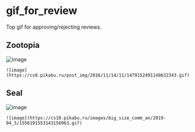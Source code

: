 # gif_for_review
Top gif for approving/rejecting reviews.

## Zootopia
   
![image](https://cs8.pikabu.ru/post_img/2016/11/14/11/1479152491148632343.gif)

`![image](https://cs8.pikabu.ru/post_img/2016/11/14/11/1479152491148632343.gif)`

## Seal

![image](https://cs10.pikabu.ru/images/big_size_comm_an/2019-04_5/1556191553143156963.gif)

`![image](https://cs10.pikabu.ru/images/big_size_comm_an/2019-04_5/1556191553143156963.gif)`
